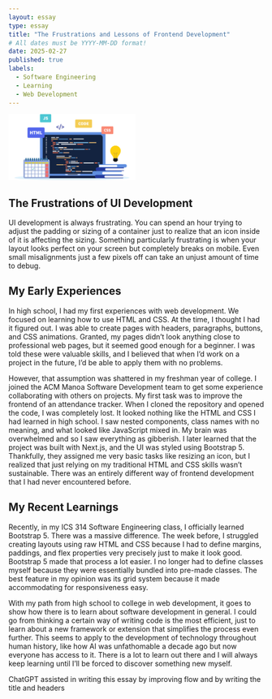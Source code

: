 ```yaml
---
layout: essay
type: essay
title: "The Frustrations and Lessons of Frontend Development"
# All dates must be YYYY-MM-DD format!
date: 2025-02-27
published: true
labels:
  - Software Engineering
  - Learning
  - Web Development
---
```


<img width="250px" class="rounded float-start pe-4" src="../img/frameworks/web-dev.png">

## The Frustrations of UI Development

UI development is always frustrating. You can spend an hour trying to adjust the padding or sizing of a container just to realize that an icon inside of it is affecting the sizing. Something particularly frustrating is when your layout looks perfect on your screen but completely breaks on mobile. Even small misalignments just a few pixels off can take an unjust amount of time to debug.

## My Early Experiences

In high school, I had my first experiences with web development. We focused on learning how to use HTML and CSS. At the time, I thought I had it figured out. I was able to create pages with headers, paragraphs, buttons, and CSS animations. Granted, my pages didn’t look anything close to professional web pages, but it seemed good enough for a beginner. I was told these were valuable skills, and I believed that when I’d work on a project in the future, I’d be able to apply them with no problems.

However, that assumption was shattered in my freshman year of college. I joined the ACM Manoa Software Development team to get some experience collaborating with others on projects. My first task was to improve the frontend of an attendance tracker. When I cloned the repository and opened the code, I was completely lost. It looked nothing like the HTML and CSS I had learned in high school. I saw nested components, class names with no meaning, and what looked like JavaScript mixed in. My brain was overwhelmed and so I saw everything as gibberish. I later learned that the project was built with Next.js, and the UI was styled using Bootstrap 5. Thankfully, they assigned me very basic tasks like resizing an icon, but I realized that just relying on my traditional HTML and CSS skills wasn’t sustainable. There was an entirely different way of frontend development that I had never encountered before. 

## My Recent Learnings

Recently, in my ICS 314 Software Engineering class, I officially learned Bootstrap 5. There was a massive difference. The week before, I struggled creating layouts using raw HTML and CSS because I had to define margins, paddings, and flex properties very precisely just to make it look good. Bootstrap 5 made that process a lot easier. I no longer had to define classes myself because they were essentially bundled into pre-made classes. The best feature in my opinion was its grid system because it made accommodating for responsiveness easy. 

With my path from high school to college in web development, it goes to show how there is to learn about software development in general. I could go from thinking a certain way of writing code is the most efficient, just to learn about a new framework or extension that simplifies the process even further. This seems to apply to the development of technology throughout human history, like how AI was unfathomable a decade ago but now everyone has access to it. There is a lot to learn out there and I will always keep learning until I’ll be forced to discover something new myself.

ChatGPT assisted in writing this essay by improving flow and by writing the title and headers
